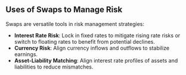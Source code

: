 
## Uses of Swaps to Manage Risk

Swaps are versatile tools in risk management strategies:

- **Interest Rate Risk**: Lock in fixed rates to mitigate rising rate risks or switch to floating rates to benefit from potential declines.
- **Currency Risk**: Align currency inflows and outflows to stabilize earnings.
- **Asset-Liability Matching**: Align interest rate profiles of assets and liabilities to reduce mismatches.
